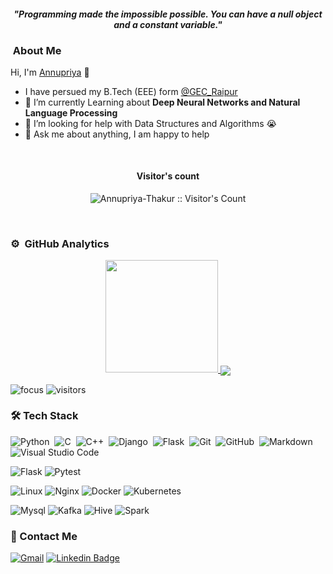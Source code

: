 <p>
  <h4 align="center"><b><i>"Programming made the impossible possible. You can have a null object and a constant variable."</i></b></h4>
</p>

###  &nbsp;About Me
Hi, I'm [Annupriya]() 👋
- I have persued my B.Tech (EEE) form <a href="https://gecraipur.ac.in/">@GEC_Raipur  </a>
- 🌱 I’m currently Learning about **Deep Neural Networks and Natural Language Processing**
- 🤔 I’m looking for help with Data Structures and Algorithms 😭
- 💬 Ask me about anything, I am happy to help
<br>
<h4 align="center">Visitor's count </h4>
<p align="center"><img src="https://profile-counter.glitch.me/{Annupriya-Thakur}/count.svg" alt="Annupriya-Thakur :: Visitor's Count" /></p>
<br/>

### ⚙️ &nbsp;GitHub Analytics

<p align="center">
<a href="https://github.com/AVS1508">
  <img height="180em" src="https://github-readme-stats.vercel.app/api?username=Annupriya-Thakur&show_icons=true&count_private=true&theme=monokai"/>
  <img align="center" src="https://github-profile-summary-cards.vercel.app/api/cards/profile-details?username=Annupriya-Thakur&theme=monokai" />
</a>
</p>

![focus](https://img.shields.io/badge/Focus-Artificial%20Intelligence-black)
![visitors](https://visitor-badge.herokuapp.com/badge?page_id=Annupriya-Thakur.github.profile)
<br />

### 🛠 Tech Stack

![Python](https://img.shields.io/badge/-Python-05122A?style=flat&logo=python)&nbsp;
![C](https://img.shields.io/badge/-C-05122A?style=flat&logo=C&logoColor=A8B9CC)&nbsp;
![C++](https://img.shields.io/badge/-C++-05122A?style=flat&logo=C%2B%2B&logoColor=00599C)&nbsp;
![Django](https://img.shields.io/badge/-Django-05122A?style=flat&logo=django&logoColor=092E20)&nbsp;
![Flask](https://img.shields.io/badge/-Flask-05122A?style=flat&logo=flask)&nbsp;
![Git](https://img.shields.io/badge/-Git-05122A?style=flat&logo=git)&nbsp;
![GitHub](https://img.shields.io/badge/-GitHub-05122A?style=flat&logo=github)&nbsp;
![Markdown](https://img.shields.io/badge/-Markdown-05122A?style=flat&logo=markdown)
![Visual Studio Code](https://img.shields.io/badge/-Visual%20Studio%20Code-05122A?style=flat&logo=visual-studio-code&logoColor=007ACC)&nbsp;

![Flask](http://img.shields.io/badge/-Flask-white?style=flat-square&logo=flask&logoColor=black)
![Pytest](http://img.shields.io/badge/-Pytest-white?style=flat-square&logo=pytest)

![Linux](http://img.shields.io/badge/-Linux-fad134?style=flat-square&logo=linux&logoColor=black)
![Nginx](http://img.shields.io/badge/-Nginx-2b9900?style=flat-square&logo=nginx&logoColor=white)
![Docker](http://img.shields.io/badge/-Docker-3596ed?style=flat-square&logo=docker&logoColor=white)
![Kubernetes](http://img.shields.io/badge/-Kubernetes-326de6?style=flat-square&logo=kubernetes&logoColor=white)

![Mysql](http://img.shields.io/badge/-Mysql-white?style=flat-square&logo=mysql)
![Kafka](http://img.shields.io/badge/-Kafka-white?style=flat-square&logo=apachekafka&logoColor=black)
![Hive](http://img.shields.io/badge/-Hive-white?style=flat-square&logo=apachehive)
![Spark](http://img.shields.io/badge/-Spark-white?style=flat-square&logo=apachespark)


### 💬 Contact Me

[![Gmail](https://img.shields.io/badge/-annupriya.official1@gmail.com-c14438?style=flat-square&logo=Gmail&logoColor=white&link=mailto:annupriya.official1@gmail.com)](annupriya.official1@gmail.com)
[![Linkedin Badge](https://img.shields.io/badge/-AnnupriyaThakur-blue?style=flat-square&logo=Linkedin&logoColor=white&link=https://www.linkedin.com/in/annupriya-thakur-aa9b2a1b4/)](https://www.linkedin.com/in/annupriya-thakur-aa9b2a1b4/)
